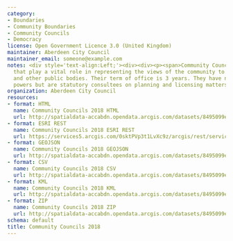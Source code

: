 ```yaml
---
category:
- Boundaries
- Community Boundaries
- Community Councils
- Democracy
license: Open Government Licence 3.0 (United Kingdom)
maintainer: Aberdeen City Council
maintainer_email: someone@example.com
notes: <div style='text-align:Left;'><div><div><p><span>Community Councils are bodies
  that play a vital role in representing the views of the community to local authorities
  and other public bodies. Their term of office is 3 years. They have no executive
  powers but are statutory consultees on planning and licensing matters.</span></p></div></div></div>
organization: Aberdeen City Council
resources:
- format: HTML
  name: Community Councils 2018 HTML
  url: http://spatialdata-accabdn.opendata.arcgis.com/datasets/8495099e41234f03ba6679f1236f2749_0
- format: ESRI REST
  name: Community Councils 2018 ESRI REST
  url: https://services5.arcgis.com/0sktPVp3t1LvXc9z/arcgis/rest/services/Community_Councils_2018/FeatureServer/0
- format: GEOJSON
  name: Community Councils 2018 GEOJSON
  url: http://spatialdata-accabdn.opendata.arcgis.com/datasets/8495099e41234f03ba6679f1236f2749_0.geojson?outSR={"latestWkid":27700,"wkid":27700}
- format: CSV
  name: Community Councils 2018 CSV
  url: http://spatialdata-accabdn.opendata.arcgis.com/datasets/8495099e41234f03ba6679f1236f2749_0.csv?outSR={"latestWkid":27700,"wkid":27700}
- format: KML
  name: Community Councils 2018 KML
  url: http://spatialdata-accabdn.opendata.arcgis.com/datasets/8495099e41234f03ba6679f1236f2749_0.kml?outSR={"latestWkid":27700,"wkid":27700}
- format: ZIP
  name: Community Councils 2018 ZIP
  url: http://spatialdata-accabdn.opendata.arcgis.com/datasets/8495099e41234f03ba6679f1236f2749_0.zip?outSR={"latestWkid":27700,"wkid":27700}
schema: default
title: Community Councils 2018
---
```

